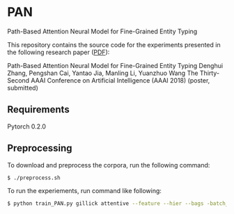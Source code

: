 # PAN
Path-Based Attention Neural Model for Fine-Grained Entity Typing 

This repository contains the source code for the experiments presented in the following research paper ([PDF](http://zhangdenghui.tech/docs/PAN.pdf)):

Path-Based Attention Neural Model for Fine-Grained Entity Typing 
Denghui Zhang, Pengshan Cai, Yantao Jia, Manling Li, Yuanzhuo Wang 
The Thirty-Second AAAI Conference on Artificial Intelligence (AAAI 2018) (poster, submitted) 


## Requirements
Pytorch 0.2.0

## Preprocessing

To download and preprocess the corpora, run the following command:
```bash
$ ./preprocess.sh
```
To run the experiements, run command like following:
```bash
$ python train_PAN.py gillick attentive --feature --hier --bags -batch_size 1000 -bag_size 20
```